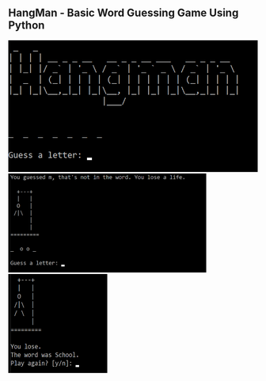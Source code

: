 ## HangMan - Basic Word Guessing Game Using Python
<img src='https://github.com/UjjwalSk/HangMan/blob/main/imgs/three.png'/>
<br>
<img src='https://github.com/UjjwalSk/HangMan/blob/main/imgs/two.png' height='200px' width='400px' style='display:inline-block;'/><img src='https://github.com/UjjwalSk/HangMan/blob/main/imgs/one.png' height='200px' width='200px'/>

